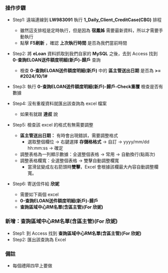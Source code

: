 ### 操作步驟
- Step1: 遠端連線到 **LW983091** 執行 **1_Daily_Client_CreditCase(CBG)** 排程
    - 雖然這支排程是定時執行，但是因為 **宿鳳姊** 需要最新資料，所以才需要手動執行
    - 點擊 **F5刷新** ，確認 **上次執行時間** 是否為我們當前時間

- Step2: 將 **eLoan** 資料抓取到我們自家的 **MySQL** 之後，去到 Access 找到 **0-查詢ELOAN送件額度明細(新戶)-歸戶** 查詢
    - 檢查 **0-查詢ELOAN送件額度明細(新戶)** 中的 **區主管送出日期** 是否為 **>= #2024/10/1#**

- Step3: 執行 **0-查詢ELOAN送件額度明細(新戶)-歸戶-Check重覆** 檢查是否有數據

- Step4: 沒有重複資料就匯出該查詢為 excel 檔案
    - 如果有就跟 **達叔** 說

- Step5: 檢查該 excel 的格式有無需要調整
    - **區主管送出日期：** 有時會出現錯誤，需要調整格式
        - 選取整個欄位 -> 右鍵選擇 **存儲格格式** -> 自訂 -> yyyy/mm/dd hh:mm:ss -> 確定
    - 調整表格為一列顯示數據：全選整個表格 -> 常用 -> 自動換行(點兩次)
    - 調整表格欄寬：全選整個表格 -> 雙擊自動調整欄寬
        - 當滑鼠變成左右箭頭時**雙擊**，Excel 會根據該欄最大內容自動調整欄寬。

- Step6: 寄送信件給 **欣妮**
    - 需要如下兩個 excel 
    - **0-查詢ELOAN送件額度明細(新戶)-歸戶**
    - **查詢區域中心RM名單(含區主管)(For 欣妮)**

### 新增：查詢區域中心RM名單(含區主管)(For 欣妮)
- Step1: 到 Access 找到 **查詢區域中心RM名單(含區主管)(For 欣妮)**
- Step2: 匯出該查詢為 Excel

### 備註
- 每個禮拜四早上要做